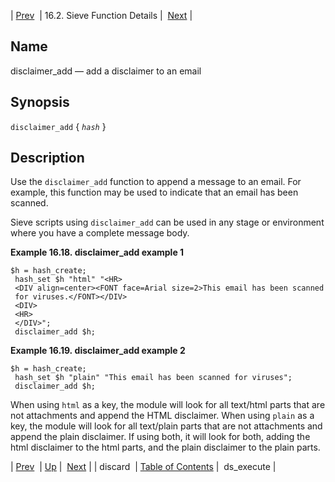 | [Prev](sieve.ref.discard)  | 16.2. Sieve Function Details |  [Next](sieve.ref.ds_execute.php) |

<a name="sieve.ref.disclaimer_add"></a>
## Name

disclaimer_add — add a disclaimer to an email

## Synopsis

`disclaimer_add` { *`hash`* }

<a name="idp28976448"></a>
## Description

Use the `disclaimer_add` function to append a message to an email. For example, this function may be used to indicate that an email has been scanned.

Sieve scripts using `disclaimer_add` can be used in any stage or environment where you have a complete message body.

<a name="example.disclaimer_add"></a>

**Example 16.18. disclaimer_add example 1**

```
$h = hash_create;
 hash_set $h "html" "<HR>
 <DIV align=center><FONT face=Arial size=2>This email has been scanned
 for viruses.</FONT></DIV>
 <DIV>
 <HR>
 </DIV>";
 disclaimer_add $h;
```

<a name="example.disclaimer_add.second"></a>

**Example 16.19. disclaimer_add example 2**

```
$h = hash_create;
 hash_set $h "plain" "This email has been scanned for viruses";
 disclaimer_add $h;
```

When using `html` as a key, the module will look for all text/html parts that are not attachments and append the HTML disclaimer. When using `plain` as a key, the module will look for all text/plain parts that are not attachments and append the plain disclaimer. If using both, it will look for both, adding the html disclaimer to the html parts, and the plain disclaimer to the plain parts.

| [Prev](sieve.ref.discard)  | [Up](sieve.ref.files.php) |  [Next](sieve.ref.ds_execute.php) |
| discard  | [Table of Contents](index) |  ds_execute |
